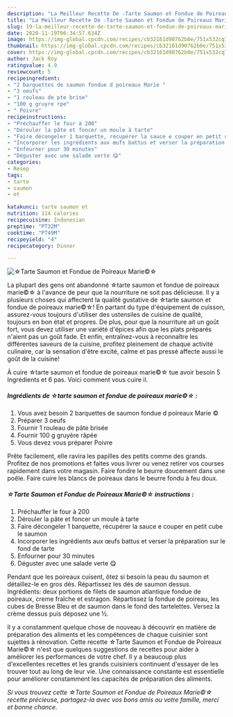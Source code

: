 ```yaml
---
description: "La Meilleur Recette De ☆Tarte Saumon et Fondue de Poireaux Marie©☆"
title: "La Meilleur Recette De ☆Tarte Saumon et Fondue de Poireaux Marie©☆"
slug: 19-la-meilleur-recette-de-tarte-saumon-et-fondue-de-poireaux-marie
date: 2020-11-19T06:34:57.634Z
image: https://img-global.cpcdn.com/recipes/cb32161d90762b0e/751x532cq70/☆tarte-saumon-et-fondue-de-poireaux-marie☆-photo-principale-de-la-recette.jpg
thumbnail: https://img-global.cpcdn.com/recipes/cb32161d90762b0e/751x532cq70/☆tarte-saumon-et-fondue-de-poireaux-marie☆-photo-principale-de-la-recette.jpg
cover: https://img-global.cpcdn.com/recipes/cb32161d90762b0e/751x532cq70/☆tarte-saumon-et-fondue-de-poireaux-marie☆-photo-principale-de-la-recette.jpg
author: Jack Roy
ratingvalue: 4.9
reviewcount: 5
recipeingredient:
- "2 barquettes de saumon fondue d poireaux Marie "
- "3 oeufs"
- "1 rouleau de pte brise"
- "100 g gruyre rpe"
- " Poivre"
recipeinstructions:
- "Préchauffer le four à 200"
- "Dérouler la pâte et foncer un moule à tarte"
- "Faire décongeler 1 barquette, récupérer la sauce e couper en petit cube le saumon"
- "Incorporer les ingrédients aux œufs battus et verser la préparation sur le fond de tarte"
- "Enfourner pour 30 minutes"
- "Déguster avec une salade verte 😋"
categories:
- Resep
tags:
- tarte
- saumon
- et

katakunci: tarte saumon et 
nutrition: 114 calories
recipecuisine: Indonesian
preptime: "PT32M"
cooktime: "PT49M"
recipeyield: "4"
recipecategory: Dinner

---
```



![☆Tarte Saumon et Fondue de Poireaux Marie©☆](https://img-global.cpcdn.com/recipes/cb32161d90762b0e/751x532cq70/☆tarte-saumon-et-fondue-de-poireaux-marie☆-photo-principale-de-la-recette.jpg)

La plupart des gens ont abandonné ☆tarte saumon et fondue de poireaux marie©☆ à l'avance de peur que la nourriture ne soit pas délicieuse. Il y a plusieurs choses qui affectent la qualité gustative de ☆tarte saumon et fondue de poireaux marie©☆! En partant du type d'équipement de cuisson, assurez-vous toujours d'utiliser des ustensiles de cuisine de qualité, toujours en bon état et propres. De plus, pour que la nourriture ait un goût fort, vous devez utiliser une variété d'épices afin que les plats préparés n'aient pas un goût fade. Et enfin, entraînez-vous à reconnaître les différentes saveurs de la cuisine, profitez pleinement de chaque activité culinaire, car la sensation d'être excité, calme et pas pressé affecte aussi le goût de la cuisine!

<!--inarticleads1-->

À cuire ☆tarte saumon et fondue de poireaux marie©☆ tue avoir besoin 5 Ingrédients et 6 pas. Voici comment vous cuire il.

##### Ingrédients de ☆tarte saumon et fondue de poireaux marie©☆ :

1. Vous avez besoin 2 barquettes de saumon fondue d poireaux Marie ©
1. Préparer 3 oeufs
1. Fournir 1 rouleau de pâte brisée
1. Fournir 100 g gruyère râpée
1. Vous devez vous préparer  Poivre


Prête facilement, elle ravira les papilles des petits comme des grands. Profitez de nos promotions et faites vous livrer ou venez retirer vos courses rapidement dans votre magasin. Faire fondre le beurre doucement dans une poêle. Faire cuire les blancs de poireaux dans le beurre fondu à feu doux. 

<!--inarticleads2-->

##### ☆Tarte Saumon et Fondue de Poireaux Marie©☆ instructions :

1. Préchauffer le four à 200
1. Dérouler la pâte et foncer un moule à tarte
1. Faire décongeler 1 barquette, récupérer la sauce e couper en petit cube le saumon
1. Incorporer les ingrédients aux œufs battus et verser la préparation sur le fond de tarte
1. Enfourner pour 30 minutes
1. Déguster avec une salade verte 😋


Pendant que les poireaux cuisent, ôtez si besoin la peau du saumon et détaillez-le en gros dés. Répartissez les dés de saumon dessus. Ingrédients: deux portions de filets de saumon atlantique fondue de poireaux, creme fraîche et estragon. Répartissez la fondue de poireau, les cubes de Bresse Bleu et de saumon dans le fond des tartelettes. Versez la crème dessus puis déposez une ½. 

<!--inarticleads1-->

<p>
Il y a constamment quelque chose de nouveau à découvrir en matière de préparation des aliments et les compétences de chaque cuisinier sont sujettes à rénovation. Cette recette ☆Tarte Saumon et Fondue de Poireaux Marie©☆ n'est que quelques suggestions de recettes pour aider à améliorer les performances de votre chef. Il y a beaucoup plus d'excellentes recettes et les grands cuisiniers continuent d'essayer de les trouver tout au long de leur vie. Une connaissance constante est essentielle pour améliorer constamment les capacités de préparation des aliments.
</p>

<p>
<i>Si vous trouvez cette ☆Tarte Saumon et Fondue de Poireaux Marie©☆ recette précieuse, partagez-la avec vos bons amis ou votre famille, merci et bonne chance.</i>
</p>
